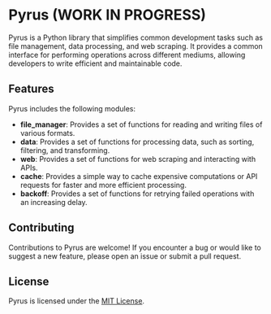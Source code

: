 # Pyrus (WORK IN PROGRESS)

Pyrus is a Python library that simplifies common development tasks such as file management, data processing, and web scraping. It provides a common interface for performing operations across different mediums, allowing developers to write efficient and maintainable code.

## Features
Pyrus includes the following modules:

- **file_manager**: Provides a set of functions for reading and writing files of various formats.
- **data**: Provides a set of functions for processing data, such as sorting, filtering, and transforming.
- **web**: Provides a set of functions for web scraping and interacting with APIs.
- **cache**: Provides a simple way to cache expensive computations or API requests for faster and more efficient processing.
- **backoff**: Provides a set of functions for retrying failed operations with an increasing delay.

## Contributing
Contributions to Pyrus are welcome! If you encounter a bug or would like to suggest a new feature, please open an issue or submit a pull request.

## License
Pyrus is licensed under the [MIT License](https://github.com/IAMMOKZEEEE/pyrus/blob/main/LICENSE).